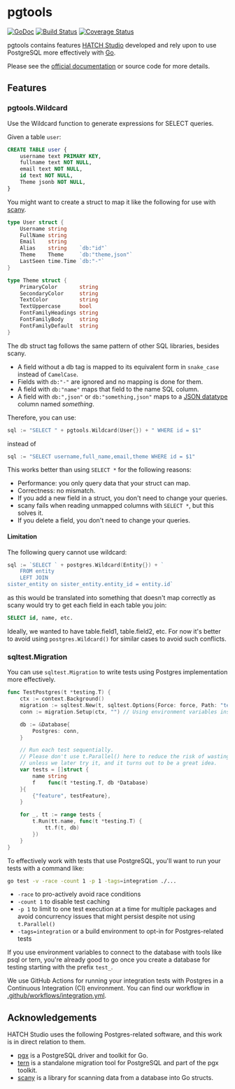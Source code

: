 # pgtools
[![GoDoc](https://godoc.org/github.com/hatch-studio/pgtools?status.svg)](https://godoc.org/github.com/hatch-studio/pgtools) [![Build Status](https://github.com/hatch-studio/pgtools/workflows/Tests/badge.svg)](https://github.com/hatch-studio/pgtools/actions?query=workflow%3ATests) [![Coverage Status](https://coveralls.io/repos/hatch-studio/pgtools/badge.svg)](https://coveralls.io/r/hatch-studio/pgtools)

pgtools contains features [HATCH Studio](https://hatchstudio.co/) developed and rely upon to use PostgreSQL more effectively with [Go](https://golang.org/).

Please see the [official documentation](https://godoc.org/github.com/hatch-studio/pgtools) or source code for more details.

## Features
### pgtools.Wildcard
Use the Wildcard function to generate expressions for SELECT queries.

Given a table `user`:

```sql
CREATE TABLE user {
	username text PRIMARY KEY,
	fullname text NOT NULL,
	email text NOT NULL,
	id text NOT NULL,
	Theme jsonb NOT NULL,
}
```

You might want to create a struct to map it like the following for use with [scany](https://github.com/georgysavva/scany).

```go
type User struct {
	Username string
	FullName string
	Email    string
	Alias    string    `db:"id"`
	Theme    Theme     `db:"theme,json"`
	LastSeen time.Time `db:"-"`
}

type Theme struct {
	PrimaryColor       string
	SecondaryColor     string
	TextColor          string
	TextUppercase      bool
	FontFamilyHeadings string
	FontFamilyBody     string
	FontFamilyDefault  string
}
```

The db struct tag follows the same pattern of other SQL libraries, besides scany.

* A field without a db tag is mapped to its equivalent form in `snake_case` instead of `CamelCase`.
* Fields with `db:"-"` are ignored and no mapping is done for them.
* A field with `db:"name"` maps that field to the name SQL column.
* A field with `db:",json"` or `db:"something,json"` maps to a [JSON datatype](https://www.postgresql.org/docs/current/datatype-json.html) column named _something_.

Therefore, you can use:

```go
sql := "SELECT " + pgtools.Wildcard(User{}) + " WHERE id = $1"
```

instead of

```go
sql := "SELECT username,full_name,email,theme WHERE id = $1"
```

This works better than using `SELECT *` for the following reasons:

* Performance: you only query data that your struct can map.
* Correctness: no mismatch.
* If you add a new field in a struct, you don't need to change your queries.
* scany fails when reading unmapped columns with `SELECT *`, but this solves it.
* If you delete a field, you don't need to change your queries.

#### Limitation
The following query cannot use wildcard:

```go
sql := `SELECT ` + postgres.Wildcard(Entity{}) + `
	FROM entity
	LEFT JOIN 
sister_entity on sister_entity.entity_id = entity.id`
```

as this would be translated into something that doesn't map correctly as scany would try to get each field in each table you join:

```sql
SELECT id, name, etc.
```

Ideally, we wanted to have table.field1, table.field2, etc.
For now it's better to avoid using `postgres.Wildcard()` for similar cases to avoid such conflicts.

### sqltest.Migration
You can use `sqltest.Migration` to write tests using Postgres implementation more effectively.

```go
func TestPostgres(t *testing.T) {
	ctx := context.Background()
	migration := sqltest.New(t, sqltest.Options{Force: force, Path: "testdata/migrations"})
	conn := migration.Setup(ctx, "") // Using environment variables instead of connString to configure tests.

	db := &Database{
		Postgres: conn,
	}

	// Run each test sequentially.
	// Please don't use t.Parallel() here to reduce the risk of wasting time due to side-effects,
	// unless we later try it, and it turns out to be a great idea.
	var tests = []struct {
		name string
		f    func(t *testing.T, db *Database)
	}{
		{"feature", testFeature},
	}

	for _, tt := range tests {
		t.Run(tt.name, func(t *testing.T) {
			tt.f(t, db)
		})
	}
}
```

To effectively work with tests that use PostgreSQL, you'll want to run your tests with a command like:

```sh
go test -v -race -count 1 -p 1 -tags=integration ./...
```

* `-race` to pro-actively avoid race conditions
* `-count 1` to disable test caching
* `-p 1` to limit to one test execution at a time for multiple packages and avoid concurrency issues that might persist despite not using `t.Parallel()`
* `-tags=integration` or a build environment to opt-in for Postgres-related tests

If you use environment variables to connect to the database with tools like psql or tern, you're already good to go once you create a database for testing starting with the prefix `test_`.

We use GitHub Actions for running your integration tests with Postgres in a Continuous Integration (CI) environment.
You can find our workflow in [.github/workflows/integration.yml](.github/workflows/integration.yml).

## Acknowledgements
HATCH Studio uses the following Postgres-related software, and this work is in direct relation to them.

* [pgx](https://github.com/jackc/pgx) is a PostgreSQL driver and toolkit for Go.
* [tern](https://github.com/jackc/tern) is a standalone migration tool for PostgreSQL and part of the pgx toolkit.
* [scany](https://github.com/georgysavva/scany) is a library for scanning data from a database into Go structs.
